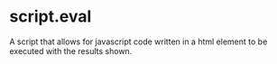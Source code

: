 # script.eval
A script that allows for javascript code written in a html element to be executed with the results shown.
